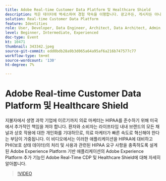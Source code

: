 ```yaml
---
title: Adobe Real-time Customer Data Platform 및 Healthcare Shield
description: 적은 데이터에 액세스하여 경험 약속을 이행합니다. 광고주든, 게시자든 아니면 에이전시든, 이 웨비나는 의 잠금을 해제하는 데 도움이 됩니다.
solution: Real-time Customer Data Platform
feature: Identities
role: User, Developer, Data Engineer, Architect, Data Architect, Admin, Leader
level: Beginner, Intermediate, Experienced
doc-type: Event
kt: 10471
thumbnail: 343342.jpeg
source-git-commit: edd0bdb28a9b3d065a64a95af6a216b747577c77
workflow-type: tm+mt
source-wordcount: '130'
ht-degree: 7%

---
```


# Adobe Real-time Customer Data Platform 및 Healthcare Shield

지불자에서 생명 과학 기업에 이르기까지 의료 마케터는 HIPAA를 준수하기 위해 미국에서 추가적인 책임을 져야 합니다. 환자와 소비자는 라이프타임 내내 브랜드의 모든 채널과 상호 작용에 대한 개인화를 기대하므로, 의료 마케터가 빠른 속도로 혁신해야 한다는 부담이 가중됩니다. 이 비디오에서는 이러한 애플리케이션을 HIPAA에 대비하고 PHI(보호 상태 데이터)의 처리 및 사용과 관련된 HIPAA 요구 사항을 충족하도록 설계된 Adobe Experience Platform 기반 애플리케이션의 Adobe Experience Platform 추가 기능인 Adobe Real-Time CDP 및 Healthcare Shield에 대해 자세히 알아봅니다.

>[!VIDEO](https://video.tv.adobe.com/v/343342/?quality=12&learn=on)
